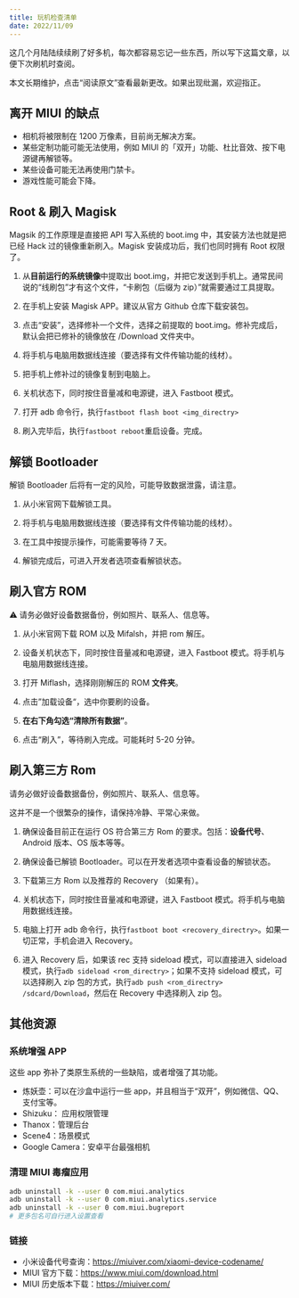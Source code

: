 ```yaml
---
title: 玩机检查清单
date: 2022/11/09
---
```


这几个月陆陆续续刷了好多机，每次都容易忘记一些东西，所以写下这篇文章，以便下次刷机时查阅。

本文长期维护，点击“阅读原文”查看最新更改。如果出现纰漏，欢迎指正。

## 离开 MIUI 的缺点

-   相机将被限制在 1200 万像素，目前尚无解决方案。
-   某些定制功能可能无法使用，例如 MIUI 的「双开」功能、杜比音效、按下电源键再解锁等。
-   某些设备可能无法再使用门禁卡。
-   游戏性能可能会下降。

## Root & 刷入 Magisk

Magsik 的工作原理是直接把 API 写入系统的 boot.img 中，其安装方法也就是把已经 Hack 过的镜像重新刷入。Magisk 安装成功后，我们也同时拥有 Root 权限了。

1. 从**目前运行的系统镜像**中提取出 boot.img，并把它发送到手机上。通常民间说的“线刷包”才有这个文件，“卡刷包（后缀为 zip）”就需要通过工具提取。

2. 在手机上安装 Magisk APP。建议从官方 Github 仓库下载安装包。

3. 点击“安装”，选择修补一个文件，选择之前提取的 boot.img。修补完成后，默认会把已修补的镜像放在 /Download 文件夹中。

4. 将手机与电脑用数据线连接（要选择有文件传输功能的线材）。

5. 把手机上修补过的镜像复制到电脑上。

6. 关机状态下，同时按住音量减和电源键，进入 Fastboot 模式。

7. 打开 adb 命令行，执行`fastboot flash boot <img_directry>`

8. 刷入完毕后，执行`fastboot reboot`重启设备。完成。

## 解锁 Bootloader

解锁 Bootloader 后将有一定的风险，可能导致数据泄露，请注意。

1. 从小米官网下载解锁工具。

2. 将手机与电脑用数据线连接（要选择有文件传输功能的线材）。

3. 在工具中按提示操作，可能需要等待 7 天。

4. 解锁完成后，可进入开发者选项查看解锁状态。

## 刷入官方 ROM

⚠ 请务必做好设备数据备份，例如照片、联系人、信息等。

1. 从小米官网下载 ROM 以及 Mifalsh，并把 rom 解压。

2. 设备关机状态下，同时按住音量减和电源键，进入 Fastboot 模式。将手机与电脑用数据线连接。

3. 打开 Miflash，选择刚刚解压的 ROM **文件夹**。

4. 点击”加载设备“，选中你要刷的设备。

5. **在右下角勾选“清除所有数据”**。

6. 点击“刷入”，等待刷入完成。可能耗时 5-20 分钟。

## 刷入第三方 Rom

请务必做好设备数据备份，例如照片、联系人、信息等。

这并不是一个很繁杂的操作，请保持冷静、平常心来做。

1. 确保设备目前正在运行 OS 符合第三方 Rom 的要求。包括：**设备代号**、Android 版本、OS 版本等等。

2. 确保设备已解锁 Bootloader。可以在开发者选项中查看设备的解锁状态。

3. 下载第三方 Rom 以及推荐的 Recovery （如果有）。

4. 关机状态下，同时按住音量减和电源键，进入 Fastboot 模式。将手机与电脑用数据线连接。

5. 电脑上打开 adb 命令行，执行`fastboot boot <recovery_directry>`。如果一切正常，手机会进入 Recovery。

6. 进入 Recovery 后，如果该 rec 支持 sideload 模式，可以直接进入 sideload 模式，执行`adb sideload <rom_directry>`；如果不支持 sideload 模式，可以选择刷入 zip 包的方式，执行`adb push <rom_directry> /sdcard/Download`，然后在 Recovery 中选择刷入 zip 包。

## 其他资源

### 系统增强 APP

这些 app 弥补了类原生系统的一些缺陷，或者增强了其功能。

-   炼妖壶：可以在沙盒中运行一些 app，并且相当于“双开”，例如微信、QQ、支付宝等。
-   Shizuku： 应用权限管理
-   Thanox：管理后台
-   Scene4：场景模式
-   Google Camera：安卓平台最强相机

### 清理 MIUI 毒瘤应用

```bash
adb uninstall -k --user 0 com.miui.analytics
adb uninstall -k --user 0 com.miui.analytics.service
adb uninstall -k --user 0 com.miui.bugreport
# 更多包名可自行进入设置查看
```

### 链接

-   小米设备代号查询：https://miuiver.com/xiaomi-device-codename/
-   MIUI 官方下载：https://www.miui.com/download.html
-   MIUI 历史版本下载：https://miuiver.com/

